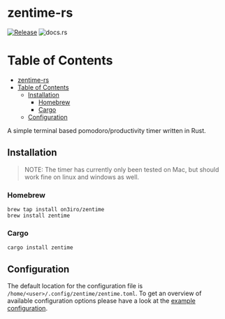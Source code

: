 # zentime-rs

[![Release](https://github.com/on3iro/zentime-rs/actions/workflows/release.yaml/badge.svg)](https://github.com/on3iro/zentime-rs/actions/workflows/release.yaml)
![docs.rs](https://img.shields.io/docsrs/zentime-rs/latest?label=docs)

# Table of Contents

- [zentime-rs](#zentime-rs)
- [Table of Contents](#table-of-contents)
  - [Installation](#installation)
    - [Homebrew](#homebrew)
    - [Cargo](#cargo)
  - [Configuration](#configuration)

A simple terminal based pomodoro/productivity timer written in Rust.

## Installation

> NOTE: The timer has currently only been tested on Mac, but should work fine on linux and windows as well.

### Homebrew

```
brew tap install on3iro/zentime
brew install zentime
```

### Cargo

```
cargo install zentime
```

## Configuration

The default location for the configuration file is `/home/<user>/.config/zentime/zentime.toml`.
To get an overview of available configuration options please have a look at the [example configuration](./zentime.example.toml).
